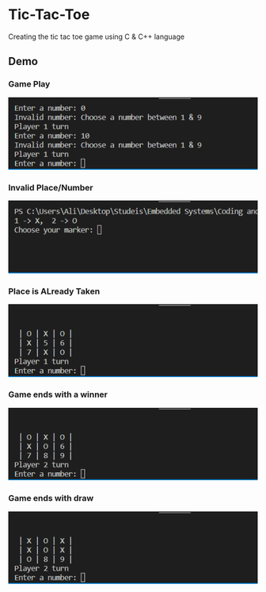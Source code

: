 # Tic-Tac-Toe
Creating the tic tac toe game using C & C++ language

## Demo
### Game Play
<p align="center"><img src="media/game_play.gif"\></p>

### Invalid Place/Number
<p align="center"><img src="media/invalidnumber.gif"\></p>

### Place is ALready Taken
<p align="center"><img src="media/placetaken.gif"\></p>

### Game ends with a winner
<p align="center"><img src="media/winner.gif"\></p>

### Game ends with draw
<p align="center"><img src="media/draw.gif"\></p>